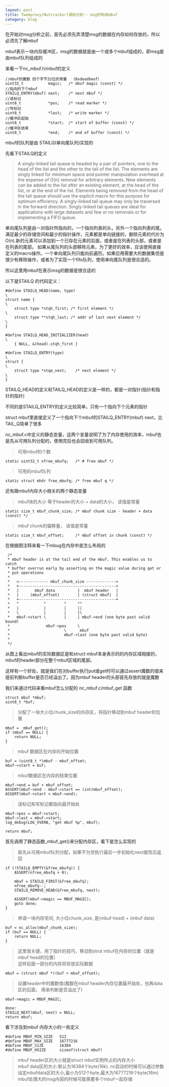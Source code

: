 ```yaml
---
layout: post
title: Twemproxy(Nutcracker)源码分析-- msg的构成mbuf
category: blog
---
```


在开始对msg分析之前，首先必须先弄清楚msg的数据在内存如何存放的，所以必须先了解mbuf

mbuf表示一块内存缓冲区，msg的数据就是由一个或多个mbuf组成的，即msg是由mbuf队列组成的

来看一下nc_mbuf.h/mbuf的定义

    //mbuf的魔数 四个字节32位的常量  （0xdeadbeef）
    uint32_t           magic;   /* mbuf magic (const) */
    //指向的下个mbuf
    STAILQ_ENTRY(mbuf) next;    /* next mbuf */
    //读标记
    uint8_t            *pos;    /* read marker */
    //写标记
    uint8_t            *last;   /* write marker */
    //缓冲区起始
    uint8_t            *start;  /* start of buffer (const) */
    //缓冲区结束
    uint8_t            *end;    /* end of buffer (const) */
    
mbuf的队列是由 STAILQ(单向尾队列)实现的

先看下STAILQ的定义

>A singly-linked tail queue is headed by a pair of pointers, one to the
	 head of the list and the other to the tail of the list. The elements are
	 singly linked for minimum space and pointer manipulation overhead at the
	 expense of O(n) removal for arbitrary elements. New elements can be added
	 to the list after an existing element, at the head of the list, or at the
	 end of the list. Elements being removed from the head of the tail queue
	 should use the explicit macro for this purpose for optimum efficiency.
	 A singly-linked tail queue may only be traversed in the forward direction.
	 Singly-linked tail queues are ideal for applications with large datasets
	 and few or no removals or for implementing a FIFO queue.

单向尾队列是由一对指针所指向的，一个指向列表的头，另外一个指向列表的尾。满足最少的存储空间和最少的指针操作，元素都是单向链接的，删除元素的代价为O(n).新的元素可以添加到一个已存在元素的后面，或者是在列表的头部，或者是在列表的尾部。
如果从尾队列的头部移除元素，为了更好的效率，应该使用直接定义的macro操作。一个单向尾队列只能向前遍历。如果应用需要大的数据集但是很少有移除操作，或者为了实现一个fifo队列，使用单向尾队列是很合适的。

所以这里用mbuf在表示msg的数据是很合适的

以下是STAILQ 的代码定义：

	#define STAILQ_HEAD(name, type)                                         \
	struct name {                                                           \
	    struct type *stqh_first; /* first element */                        \
	    struct type **stqh_last; /* addr of last next element */            \
	}
	
	#define STAILQ_HEAD_INITIALIZER(head)                                   \
	    { NULL, &(head).stqh_first }
	
	#define STAILQ_ENTRY(type)                                              \
	struct {                                                                \
	    struct type *stqe_next;    /* next element */                       \
	}

STAILQ_HEAD的定义和TAILQ_HEAD的定义是一样的，都是一对指针(指针和指针的指针) 

不同的是STAILQ_ENTRY的定义比较简单，只有一个指向下个元素的指针

struct mbuf里直接定义了一个指向下个mbuf的STAILQ_ENTRY(mbuf) next，比TAIL_Q简单了很多

nc_mbuf.c中定义的静态变量，这两个变量说明了为了内存使用的效率，mbuf也是先从可用队列分配的，使用完后也会回收到可用队列。

>可用mbuf的个数
	
	static uint32_t nfree_mbufq;   /* # free mbuf */
>可用的mbuf队列
	
	static struct mhdr free_mbufq; /* free mbuf q */

还有跟mbuf内存大小相关的两个静态变量

>mbuf块的大小 等于header的大小 + data的大小， 该值是常量
	
	static size_t mbuf_chunk_size; /* mbuf chunk size - header + data (const) */
>mbuf chunk的偏移量， 该值是常量
	
	static size_t mbuf_offset;     /* mbuf offset in chunk (const) */

在根据图注释来看一下mbug在内存中是怎么布局的

     /*
     * mbuf header is at the tail end of the mbuf. This enables us to catch
     * buffer overrun early by asserting on the magic value during get or
     * put operations
     *
     *   <------------- mbuf_chunk_size ------------->
     *   +-------------------------------------------+
     *   |       mbuf data          |  mbuf header   |
     *   |     (mbuf_offset)        | (struct mbuf)  |
     *   +-------------------------------------------+
     *   ^           ^        ^     ^^
     *   |           |        |     ||
     *   \           |        |     |\
     *   mbuf->start \        |     | mbuf->end (one byte past valid bound)
     *                mbuf->pos     \
     *                        \      mbuf
     *                        mbuf->last (one byte past valid byte)
     *
     */
     
 从图上看出mbuf的实际数据区是和struct mbuf本身表示的的内存区域相接的，mbuf的header部分在整个mbuf区域的尾部。
 
 这样有一个好处，就是我们在对buffer执行put或get时可以通过assert魔数的值来提前判断buffer是否已经溢出了。因为mbuf header的头部首先存放的就是魔数
 
 我们来通过代码来看mbuf怎么分配的
  nc_mbuf.c/mbuf_get 函数
  
    struct mbuf *mbuf;
    uint8_t *buf;
    
>分配了一块大小位chunk_size的内存区，将指针移动到mbuf header的位置
   
    mbuf = _mbuf_get();
    if (mbuf == NULL) {
        return NULL;
    }

>mbuf 数据区在内存的开始位置
    
    buf = (uint8_t *)mbuf - mbuf_offset;
    mbuf->start = buf;
>mbuf数据区在内存的结束位置
    
    mbuf->end = buf + mbuf_offset;
    ASSERT(mbuf->end - mbuf->start == (int)mbuf_offset);
    ASSERT(mbuf->start < mbuf->end);

>读标记和写标记都指向最开始处
    
    mbuf->pos = mbuf->start;
    mbuf->last = mbuf->start;
    log_debug(LOG_VVERB, "get mbuf %p", mbuf);

    return mbuf;
  
首先调用了静态函数_mbuf_get()来分配内存区，看下是怎么实现的
   
>首先从可用mbuf队列分配，如果不为空执行最后一步初始化next属性后返回
    
    if (!STAILQ_EMPTY(&free_mbufq)) {
        ASSERT(nfree_mbufq > 0);

        mbuf = STAILQ_FIRST(&free_mbufq);
        nfree_mbufq--;
        STAILQ_REMOVE_HEAD(&free_mbufq, next);

        ASSERT(mbuf->magic == MBUF_MAGIC);
        goto done;
    }
	
>申请一块内存空间, 大小位chunk_size, 是(mbuf head) + (mbuf data)
    
    buf = nc_alloc(mbuf_chunk_size);
    if (buf == NULL) {
        return NULL;
    }
    
>这里很关键，用了指针的技巧，移动到strut mbuf在内存的位置（就是mbuf head的位置）                  
这样前面一部分的内存将存放实际数据
   
    mbuf = (struct mbuf *)(buf + mbuf_offset);
    
>设置header中的魔数值(魔数在mbuf header内存位置最开始处，也再data区的后面， 用来判断是否溢出了)
   
    mbuf->magic = MBUF_MAGIC;
    
    done:
    STAILQ_NEXT(mbuf, next) = NULL;
    return mbuf;
    
    
 看下涉及到mbuf 内存大小的一些定义
    
    #define MBUF_MIN_SIZE   512
	#define MBUF_MAX_SIZE   16777216
	#define MBUF_SIZE       16384
	#define MBUF_HSIZE      sizeof(struct mbuf)
	
>mbuf header区的大小就是struct mbuf实例所占的内存大小   
	mbuf data区的大小  默认为16384个byte(16k). nc启动的时候可以通过参数设定mbufdata区的大小,最小为512个byte,最大为16777216个byte(16m)
	mbuf处理大的msg内容的时候可能需要多个mbuf一起存储
